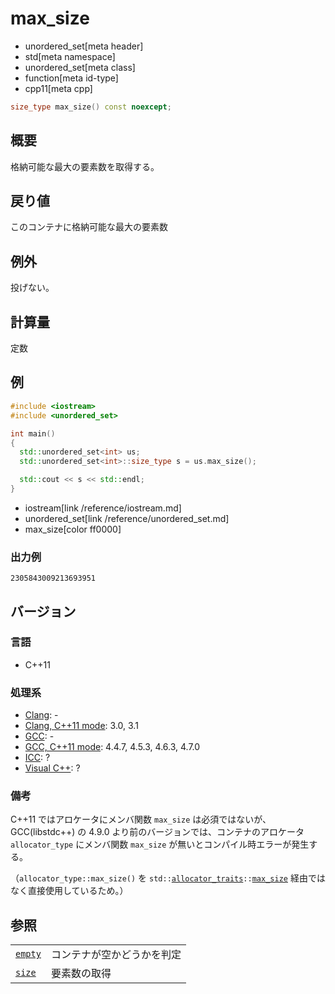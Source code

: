 # max_size
* unordered_set[meta header]
* std[meta namespace]
* unordered_set[meta class]
* function[meta id-type]
* cpp11[meta cpp]

```cpp
size_type max_size() const noexcept;
```

## 概要
格納可能な最大の要素数を取得する。


## 戻り値
このコンテナに格納可能な最大の要素数


## 例外
投げない。


## 計算量
定数


## 例
```cpp
#include <iostream>
#include <unordered_set>

int main()
{
  std::unordered_set<int> us;
  std::unordered_set<int>::size_type s = us.max_size();

  std::cout << s << std::endl;
}
```
* iostream[link /reference/iostream.md]
* unordered_set[link /reference/unordered_set.md]
* max_size[color ff0000]

### 出力例
```
2305843009213693951
```

## バージョン
### 言語
- C++11

### 処理系
- [Clang](/implementation.md#clang): -
- [Clang, C++11 mode](/implementation.md#clang): 3.0, 3.1
- [GCC](/implementation.md#gcc): -
- [GCC, C++11 mode](/implementation.md#gcc): 4.4.7, 4.5.3, 4.6.3, 4.7.0
- [ICC](/implementation.md#icc): ?
- [Visual C++](/implementation.md#visual_cpp): ?

### 備考
C++11 ではアロケータにメンバ関数 `max_size` は必須ではないが、GCC(libstdc++) の 4.9.0 より前のバージョンでは、コンテナのアロケータ `allocator_type` にメンバ関数 `max_size` が無いとコンパイル時エラーが発生する。

（`allocator_type::max_size()` を `std::`[`allocator_traits`](/reference/memory/allocator_traits.md)`::`[`max_size`](/reference/memory/allocator_traits/max_size.md) 経由ではなく直接使用しているため。）


## 参照

|                       |                            |
|-----------------------|----------------------------|
| [`empty`](empty.md) | コンテナが空かどうかを判定 |
| [`size`](size.md)   | 要素数の取得               |


